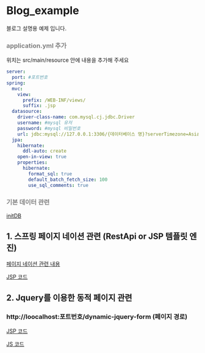 # Blog_example

블로그 설명용 예제 입니다.

### <span style="color:gray">application.yml 추가</span>

위치는 src/main/resource 안에 내용을 추가해 주세요

```YAML
server:
  port: #포트번호
spring:
  mvc:
    view:
      prefix: /WEB-INF/views/
      suffix: .jsp
  datasource:
    driver-class-name: com.mysql.cj.jdbc.Driver
    username: #mysql 유저
    password: #mysql 비밀번호
    url: jdbc:mysql://127.0.0.1:3306/{데이터베이스 명}?serverTimezone=Asia/Seoul
  jpa:
    hibernate:
      ddl-auto: create
    open-in-view: true
    properties:
      hibernate:
        format_sql: true
        default_batch_fetch_size: 100
        use_sql_comments: true
```

### <span style="color:gray">기본 데이터 관련</span>

[initDB](https://github.com/jeonghyeonkwon/blog-example-project/blob/main/src/main/java/com/example/blogproject/InitDb.java)

## 1. 스프링 페이지 네이션 관련 (RestApi or JSP 템플릿 엔진)

[페이지 네이션 관련 내용](https://github.com/jeonghyeonkwon/blog-example-project/tree/main/src/main/java/com/example/blogproject/page)

[JSP 코드](https://github.com/jeonghyeonkwon/blog-example-project/blob/main/src/main/webapp/WEB-INF/views/pagenation.jsp)

## 2. Jquery를 이용한 동적 페이지 관련

### http://loocalhost:포트번호/dynamic-jquery-form (페이지 경로)

[JSP 코드](https://github.com/jeonghyeonkwon/blog-example-project/blob/main/src/main/webapp/WEB-INF/views/pagenation.jsp)

[JS 코드](https://github.com/jeonghyeonkwon/blog-example-project/tree/main/src/main/resources/static/js)